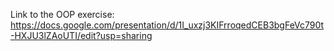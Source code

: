 Link to the OOP exercise: https://docs.google.com/presentation/d/1I_uxzj3KIFrroqedCEB3bgFeVc790t-HXJU3lZAoUTI/edit?usp=sharing
